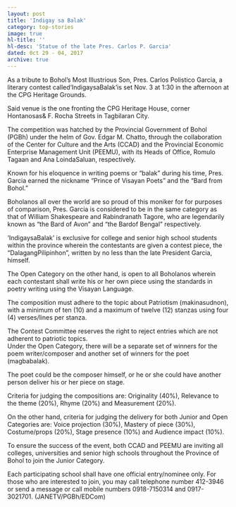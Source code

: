 ```yaml
---
layout: post
title: 'Indigay sa Balak'
category: top-stories
image: true
hl-title: ''
hl-desc: 'Statue of the late Pres. Carlos P. Garcia'
dated: 0ct 29 - 04, 2017
archive: true
---
```


As a tribute to Bohol’s Most Illustrious Son, Pres. Carlos Polistico Garcia, a literary contest called‘IndigaysaBalak’is set Nov. 3 at 1:30 in the afternoon at the CPG Heritage Grounds.

Said venue is the one fronting the CPG Heritage House, corner Hontanosas& F. Rocha Streets in Tagbilaran City.

The competition was hatched by the Provincial Government of Bohol (PGBh) under the helm of Gov. Edgar M. Chatto, through the collaboration of the Center for Culture and the Arts (CCAD) and the Provincial Economic Enterprise Management Unit (PEEMU), with its Heads of Office, Romulo Tagaan and Ana LoindaSaluan, respectively.

Known for his eloquence in writing poems or “balak” during his time, Pres. Garcia earned the nickname “Prince of Visayan Poets” and the “Bard from Bohol.”

Boholanos all over the world are so proud of this moniker for for purposes of comparison, Pres. Garcia is considered to be in the same category as that of William Shakespeare and Rabindranath Tagore, who are legendarily known as “the Bard of Avon” and “the Bardof Bengal” respectively.

‘IndigaysaBalak’ is exclusive for college and senior high school students within the province wherein the contestants are given a contest piece, the “DalagangPilipinhon”, written by no less than the late President Garcia, himself. 

The Open Category on the other hand, is open to all Boholanos wherein each contestant shall write his or her own piece using the standards in poetry writing using the Visayan Language.

The composition must adhere to the topic about Patriotism (makinasudnon), with a minimum of ten (10) and a maximum of twelve (12) stanzas using four (4) verses/lines per stanza.  

The Contest Committee reserves the right to reject entries which are not adherent to patriotic topics.  
Under the Open Category, there will be a separate set of winners for the poem writer/composer and another set of winners for the poet (magbabalak).

The poet could be the composer himself, or he or she could have another person deliver his or her piece on stage.

Criteria for judging the compositions are: Originality (40%), Relevance to the theme (20%), Rhyme (20%) and Measurement (20%).  

On the other hand, criteria for judging the delivery for both Junior and Open Categories are: Voice projection (30%), Mastery of piece (30%), Costume/props (20%), Stage presence (10%) and Audience impact (10%).

To ensure the success of the event, both CCAD and PEEMU are inviting all colleges, universities and senior high schools throughout the Province of Bohol to join the Junior Category. 

Each participating school shall have one official entry/nominee only. For those who are interested to join, you may call telephone number 412-3946 or send a message or call mobile numbers 0918-7150314 and 0917-3021701. (JANETV/PGBh/EDCom)